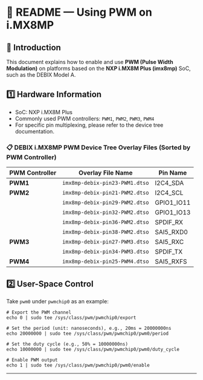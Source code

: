 # 📘 README — Using PWM on i.MX8MP

## 📌 Introduction

This document explains how to enable and use **PWM (Pulse Width Modulation)** on platforms based on the **NXP i.MX8M Plus (imx8mp)** SoC, such as the DEBIX Model A.

## 1️⃣ Hardware Information

* SoC: NXP i.MX8M Plus
* Commonly used PWM controllers: `PWM1`, `PWM2`, `PWM3`, `PWM4`
* For specific pin multiplexing, please refer to the device tree documentation.

### 📋 DEBIX i.MX8MP PWM Device Tree Overlay Files (Sorted by PWM Controller)

| PWM Controller | Overlay File Name              | Pin Name    |
| -------------- | ------------------------------ | ----------- |
| **PWM1**       | `imx8mp-debix-pin23-PWM1.dtso` | I2C4\_SDA   |
| **PWM2**       | `imx8mp-debix-pin21-PWM2.dtso` | I2C4\_SCL   |
|                | `imx8mp-debix-pin29-PWM2.dtso` | GPIO1\_IO11 |
|                | `imx8mp-debix-pin32-PWM2.dtso` | GPIO1\_IO13 |
|                | `imx8mp-debix-pin36-PWM2.dtso` | SPDIF\_RX   |
|                | `imx8mp-debix-pin38-PWM2.dtso` | SAI5\_RXD0  |
| **PWM3**       | `imx8mp-debix-pin27-PWM3.dtso` | SAI5\_RXC   |
|                | `imx8mp-debix-pin34-PWM3.dtso` | SPDIF\_TX   |
| **PWM4**       | `imx8mp-debix-pin25-PWM4.dtso` | SAI5\_RXFS  |

## 2️⃣ User-Space Control

Take `pwm0` under `pwmchip0` as an example:

```shell
# Export the PWM channel
echo 0 | sudo tee /sys/class/pwm/pwmchip0/export

# Set the period (unit: nanoseconds), e.g., 20ms = 20000000ns
echo 20000000 | sudo tee /sys/class/pwm/pwmchip0/pwm0/period

# Set the duty cycle (e.g., 50% = 10000000ns)
echo 10000000 | sudo tee /sys/class/pwm/pwmchip0/pwm0/duty_cycle

# Enable PWM output
echo 1 | sudo tee /sys/class/pwm/pwmchip0/pwm0/enable
```

---
